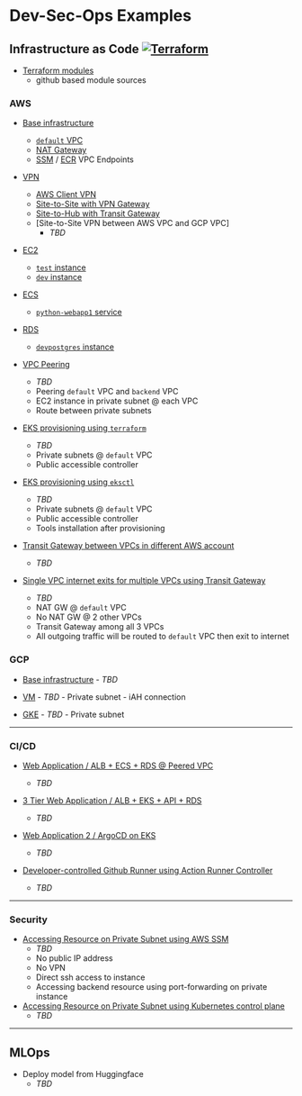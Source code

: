 # Dev-Sec-Ops Examples

## Infrastructure as Code [![Terraform](https://github.com/ytensor42/dev-sec-ops/actions/workflows/terraform.yaml/badge.svg?branch=main)](https://github.com/ytensor42/dev-sec-ops/actions/workflows/terraform.yaml)

- [Terraform modules](./tf-modules/README.md)
    - github based module sources

### AWS

- [Base infrastructure](./infra/aws/base/README.md)
    - [`default` VPC](./infra/aws/base/README.md#default-vpc)
    - [NAT Gateway](./infra/aws/base/README.md#nat-gateway)
    - [SSM](./infra/aws/base/README.md#ssm-vpc-endpoint) / [ECR](./infra/aws/base/README.md#ecr-vpc-endpoint) VPC Endpoints

- [VPN](./infra/aws/vpn/README.md)
    - [AWS Client VPN](./infra/aws/vpn/README.md#aws-client-vpn)
    - [Site-to-Site with VPN Gateway](./infra/aws/vpn/README.md#aws-vpn-using-virtual-private-gateway)
    - [Site-to-Hub with Transit Gateway](./infra/aws/vpn/README.md#aws-vpn-using-transit-gateway)
    - [Site-to-Site VPN between AWS VPC and GCP VPC]
        - *TBD*

- [EC2](./infra/aws/ec2/README.md)
    - [`test` instance](./infra/aws/ec2/README.md#test-instance)
    - [`dev` instance](./infra/aws/ec2/README.md#dev-instance)

- [ECS](./infra/aws/ecs/README.md)
    - [`python-webapp1` service](./infra/aws/ecs/README.md#python-webapp-service)

- [RDS](./infra/aws/rds/README.md)
    - [`devpostgres` instance](./infra/aws/rds/README.md#devpostgres-instance)

- [VPC Peering]()
    - _TBD_
    - Peering `default` VPC and `backend` VPC
    - EC2 instance in private subnet @ each VPC
    - Route between private subnets

- [EKS provisioning using `terraform`]()
    - _TBD_
    - Private subnets @ `default` VPC
    - Public accessible controller

- [EKS provisioning using `eksctl`]()
    - _TBD_
    - Private subnets @ `default` VPC
    - Public accessible controller
    - Tools installation after provisioning

- [Transit Gateway between VPCs in different AWS account]()
    - _TBD_

- [Single VPC internet exits for multiple VPCs using Transit Gateway]()
    - _TBD_
    - NAT GW @ `default` VPC
    - No NAT GW @ 2 other VPCs
    - Transit Gateway among all 3 VPCs
    - All outgoing traffic will be routed to `default` VPC then exit to internet

### GCP
- [Base infrastructure](./infra/gcp/base/README.md)
        - _TBD_

- [VM](./infra/gcp/vm/README.md)
        - _TBD_
        - Private subnet
        - iAH connection

- [GKE](./infra/gcp/vm/README.md)
        - _TBD_
        - Private subnet

---
### CI/CD

- [Web Application / ALB + ECS + RDS @ Peered VPC]()
    - _TBD_

- [3 Tier Web Application / ALB + EKS + API + RDS]()
    - _TBD_

- [Web Application 2 / ArgoCD on EKS]()
    - _TBD_

- [Developer-controlled Github Runner using Action Runner Controller]()
    - _TBD_

---
### Security

- [Accessing Resource on Private Subnet using AWS SSM]()
    - _TBD_
    - No public IP address
    - No VPN
    - Direct ssh access to instance
    - Accessing backend resource using port-forwarding on private instance
- [Accessing Resource on Private Subnet using Kubernetes control plane]()
    - _TBD_

---
## MLOps

- Deploy model from Huggingface
    - _TBD_

